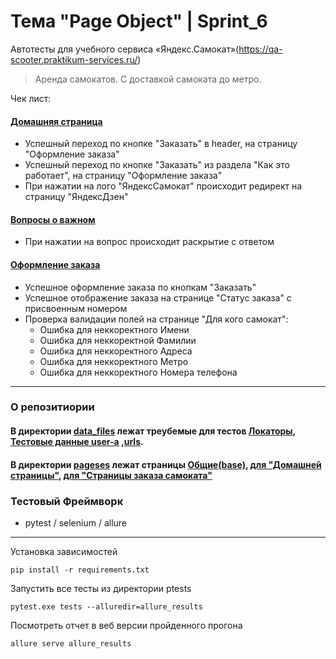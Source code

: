 # Тема "Page Object" | Sprint_6
Автотесты для учебного сервиса «Яндекс.Самокат»(https://qa-scooter.praktikum-services.ru/)
> Аренда самокатов. С доставкой самоката до метро.

Чек лист:

#### [Домашняя страница](ptests/test_home_p.py)
- Успешный переход по кнопке "Заказать" в header, на страницу "Оформление заказа"
- Успешный переход по кнопке "Заказать" из раздела "Как это работает", на страницу "Оформление заказа"
- При нажатии на лого "ЯндексСамокат" происходит редирект на страницу "ЯндексДзен"


#### [Вопросы о важном](ptests/test_FAQ.py)
- При нажатии на вопрос происходит раскрытие c ответом 


#### [Оформление заказа](ptests/test_order_p.py)
- Успешное оформление заказа по кнопкам "Заказать"
- Успешное отображение заказа на странице "Статус заказа" с присвоенным номером
- Проверка валидации полей на странице "Для кого самокат":
     - Ошибка для неккоректного Имени 
     - Ошибка для неккоректной Фамилии 
     - Ошибка для неккоректного Адреса 
     - Ошибка для неккоректного Метро 
     - Ошибка для неккоректного Номера телефона


---
### О репозитиории 
#### В директории [data_files](data_files) лежат треубемые для тестов [Локаторы](data_files/locators.py), [Тестовые данные user-a](data_files/data_info.py) ,[urls](data_files/site_urls.py).

#### В директории [pageses](pageses) лежат страницы [Общие(base)](pageses/base_page.py), [для "Домашней страницы"](pageses/home_page.py), [для "Страницы заказа самоката"](pageses/order_page.py)

### Тестовый Фреймворк 
- pytest / selenium / allure
---

Установка зависимостей 
``` 
pip install -r requirements.txt
```
Запустить все тесты из директории ptests
```
pytest.exe tests --alluredir=allure_results
```
Посмотреть отчет в веб версии пройденного прогона
```
allure serve allure_results
```
